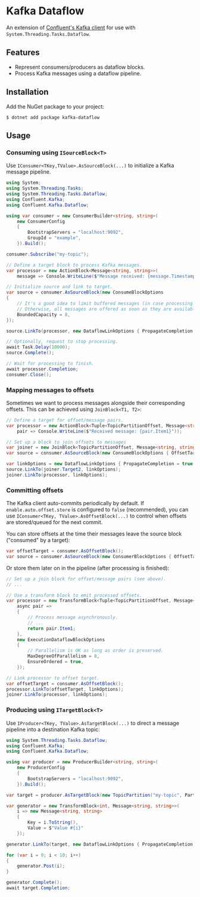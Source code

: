 # Kafka Dataflow
An extension of [Confluent's Kafka client](https://github.com/confluentinc/confluent-kafka-dotnet) for use with `System.Threading.Tasks.Dataflow`.

## Features
* Represent consumers/producers as dataflow blocks.
* Process Kafka messages using a dataflow pipeline.

## Installation

Add the NuGet package to your project:

    $ dotnet add package kafka-dataflow

## Usage

### Consuming using `ISourceBlock<T>`

Use `IConsumer<TKey,TValue>.AsSourceBlock(...)` to initialize a Kafka message pipeline.

```c#
using System;
using System.Threading.Tasks;
using System.Threading.Tasks.Dataflow;
using Confluent.Kafka;
using Confluent.Kafka.Dataflow;

using var consumer = new ConsumerBuilder<string, string>(
    new ConsumerConfig
    {
        BootstrapServers = "localhost:9092",
        GroupId = "example",
    }).Build();

consumer.Subscribe("my-topic");

// Define a target block to process Kafka messages.
var processor = new ActionBlock<Message<string, string>>(
    message => Console.WriteLine($"Message received: {message.Timestamp}"));

// Initialize source and link to target.
var source = consumer.AsSourceBlock(new ConsumeBlockOptions
{
    // It's a good idea to limit buffered messages (in case processing falls behind).
    // Otherwise, all messages are offered as soon as they are available.
    BoundedCapacity = 8,
});

source.LinkTo(processor, new DataflowLinkOptions { PropagateCompletion = true });

// Optionally, request to stop processing.
await Task.Delay(10000);
source.Complete();

// Wait for processing to finish.
await processor.Completion;
consumer.Close();
```

### Mapping messages to offsets

Sometimes we want to process messages alongside their corresponding offsets. This can be achieved using `JoinBlock<T1, T2>`:

```c#
// Define a target for offset/message pairs.
var processor = new ActionBlock<Tuple<TopicPartitionOffset, Message<string, string>>>(
    pair => Console.WriteLine($"Received message: {pair.Item1}"));

// Set up a block to join offsets to messages
var joiner = new JoinBlock<TopicPartitionOffset, Message<string, string>>();
var source = consumer.AsSourceBlock(new ConsumeBlockOptions { OffsetTarget = joiner.Target1 });

var linkOptions = new DataflowLinkOptions { PropagateCompletion = true };
source.LinkTo(joiner.Target2, linkOptions);
joiner.LinkTo(processor, linkOptions);
```

### Committing offsets

The Kafka client auto-commits periodically by default. If `enable.auto.offset.store` is configured to `false` (recommended), you can use `IConsumer<TKey, TValue>.AsOffsetBlock(...)` to control when offsets are stored/queued for the next commit.

You can store offsets at the time their messages leave the source block ("consumed" by a target):

```c#
var offsetTarget = consumer.AsOffsetBlock();
var source = consumer.AsSourceBlock(new ConsumerBlockOptions { OffsetTarget = offsetTarget });
```

Or store them later on in the pipeline (after processing is finished):

```c#
// Set up a join block for offset/message pairs (see above).
// ...

// Use a transform block to emit processed offsets.
var processor = new TransformBlock<Tuple<TopicPartitionOffset, Message<string, string>>, TopicPartitionOffset>(
    async pair =>
    {
        // Process message asynchronously.
        // ...
        return pair.Item1;
    },
    new ExecutionDataflowBlockOptions
    {
        // Parallelism is OK as long as order is preserved.
        MaxDegreeOfParallelism = 8,
        EnsureOrdered = true,
    });

// Link processor to offset target.
var offsetTarget = consumer.AsOffsetBlock();
processor.LinkTo(offsetTarget, linkOptions);
joiner.LinkTo(processor, linkOptions);
```

### Producing using `ITargetBlock<T>`

Use `IProducer<TKey, TValue>.AsTargetBlock(...)` to direct a message pipeline into a destination Kafka topic:

```c#
using System.Threading.Tasks.Dataflow;
using Confluent.Kafka;
using Confluent.Kafka.Dataflow;

using var producer = new ProducerBuilder<string, string>(
    new ProducerConfig
    {
        BootstrapServers = "localhost:9092",
    }).Build();

var target = producer.AsTargetBlock(new TopicPartition("my-topic", Partition.Any));

var generator = new TransformBlock<int, Message<string, string>>(
    i => new Message<string, string>
    {
        Key = i.ToString(),
        Value = $"Value #{i}"
    });

generator.LinkTo(target, new DataflowLinkOptions { PropagateCompletion = true });

for (var i = 0; i < 10; i++)
{
    generator.Post(i);
}

generator.Complete();
await target.Completion;
```
